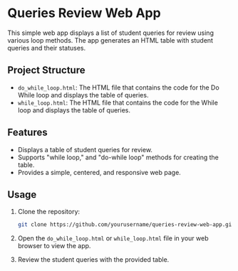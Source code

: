 # Queries Review Web App

This simple web app displays a list of student queries for review using various loop methods. The app generates an HTML table with student queries and their statuses.

## Project Structure

- `do_while_loop.html`: The HTML file that contains the code for the Do While loop and displays the table of queries.
- `while_loop.html`: The HTML file that contains the code for the While loop and displays the table of queries.

## Features

- Displays a table of student queries for review.
- Supports "while loop," and "do-while loop" methods for creating the table.
- Provides a simple, centered, and responsive web page.

## Usage

1. Clone the repository:

    ```bash
    git clone https://github.com/yourusername/queries-review-web-app.git
    ```

2. Open the `do_while_loop.html` or `while_loop.html` file in your web browser to view the app.

3. Review the student queries with the provided table.